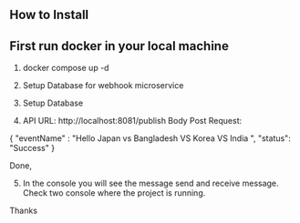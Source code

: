 ## How to Install

## First run docker in your local machine

1) docker compose up -d

2) Setup Database for webhook microservice

3) Setup Database

4) API URL: http://localhost:8081/publish
Body Post Request:

{
  "eventName" : "Hello Japan vs Bangladesh VS Korea VS India ",
  "status": "Success"
}


Done, 

5) In the console you will see the message send and receive message. Check two console where the project is running.

Thanks


